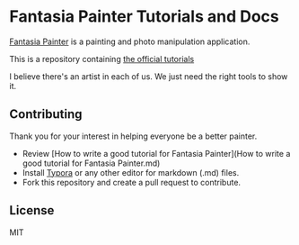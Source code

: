 # Fantasia Painter Tutorials and Docs

[Fantasia Painter](https://fantasiapainter.com) is a painting and photo manipulation application. 

This is a repository containing [the official tutorials](/getting-started.md)

I believe there's an artist in each of us. We just need the right tools to show it. 

## Contributing
Thank you for your interest in helping everyone be a better painter.
- Review [How to write a good tutorial for Fantasia Painter](How to write a good tutorial for Fantasia Painter.md)
- Install [Typora](https://typora.io) or any other editor for markdown (.md) files.
- Fork this repository and create a pull request to contribute.

## License
MIT

